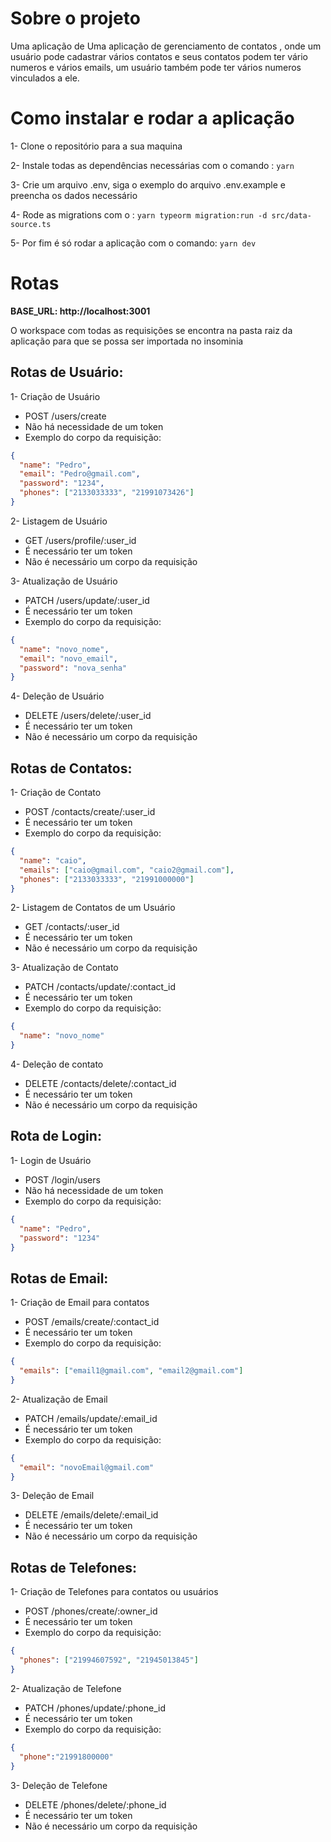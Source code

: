 # Sobre o projeto

Uma aplicação de Uma aplicação de gerenciamento de contatos , onde um usuário pode cadastrar vários contatos e seus contatos podem ter vário numeros e vários emails, um usuário também pode ter vários numeros vinculados a ele.

# Como instalar e rodar a aplicação

1- Clone o repositório para a sua maquina

2- Instale todas as dependências necessárias com o comando : `yarn`

3- Crie um arquivo .env, siga o exemplo do arquivo .env.example e preencha os dados necessário

4- Rode as migrations com o : `yarn typeorm migration:run -d src/data-source.ts`

5- Por fim é só rodar a aplicação com o comando: `yarn dev`

# Rotas
**BASE_URL: http://localhost:3001**

O workspace com todas as requisições se encontra na pasta raiz da aplicação para que se possa ser importada no insominia
## **Rotas de Usuário:**

1- Criação de Usuário

- POST /users/create
- Não há necessidade de um token
- Exemplo do corpo da requisição:

```json
{
  "name": "Pedro",
  "email": "Pedro@gmail.com",
  "password": "1234",
  "phones": ["2133033333", "21991073426"]
}
```

2- Listagem de Usuário

- GET /users/profile/:user_id
- É necessário ter um token
- Não é necessário um corpo da requisição

3- Atualização de Usuário

- PATCH /users/update/:user_id
- É necessário ter um token
- Exemplo do corpo da requisição:

```json
{
  "name": "novo_nome",
  "email": "novo_email",
  "password": "nova_senha"
}
```

4- Deleção de Usuário

- DELETE /users/delete/:user_id
- É necessário ter um token
- Não é necessário um corpo da requisição

## **Rotas de Contatos:**

1- Criação de Contato

- POST /contacts/create/:user_id
- É necessário ter um token
- Exemplo do corpo da requisição:

```json
{
  "name": "caio",
  "emails": ["caio@gmail.com", "caio2@gmail.com"],
  "phones": ["2133033333", "21991000000"]
}
```

2- Listagem de Contatos de um Usuário

- GET /contacts/:user_id
- É necessário ter um token
- Não é necessário um corpo da requisição

3- Atualização de Contato

- PATCH /contacts/update/:contact_id
- É necessário ter um token
- Exemplo do corpo da requisição:

```json
{
  "name": "novo_nome"
}
```

4- Deleção de contato

- DELETE /contacts/delete/:contact_id
- É necessário ter um token
- Não é necessário um corpo da requisição

## **Rota de Login:**

1- Login de Usuário

- POST /login/users
- Não há necessidade de um token
- Exemplo do corpo da requisição:

```json
{
  "name": "Pedro",
  "password": "1234"
}
```

## **Rotas de Email:**

1- Criação de Email para contatos

- POST /emails/create/:contact_id
- É necessário ter um token
- Exemplo do corpo da requisição:

```json
{
  "emails": ["email1@gmail.com", "email2@gmail.com"]
}
```

2- Atualização de Email

- PATCH /emails/update/:email_id
- É necessário ter um token
- Exemplo do corpo da requisição:

```json
{
  "email": "novoEmail@gmail.com"
}
```

3- Deleção de Email

- DELETE /emails/delete/:email_id
- É necessário ter um token
- Não é necessário um corpo da requisição

## **Rotas de Telefones:**

1- Criação de Telefones para contatos ou usuários

- POST /phones/create/:owner_id
- É necessário ter um token
- Exemplo do corpo da requisição:

```json
{
  "phones": ["21994607592", "21945013845"]
}
```

2- Atualização de Telefone

- PATCH /phones/update/:phone_id
- É necessário ter um token
- Exemplo do corpo da requisição:

```json
{
  "phone":"21991800000"
}
```

3- Deleção de Telefone

- DELETE /phones/delete/:phone_id
- É necessário ter um token
- Não é necessário um corpo da requisição

